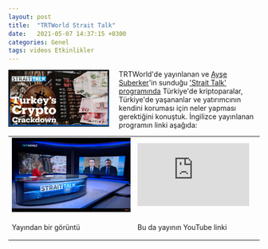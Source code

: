 ```yaml
---
layout: post
title:  "TRTWorld Strait Talk"
date:   2021-05-07 14:37:15 +0300
categories: Genel
tags: videos Etkinlikler
---
```


<img align="left" src="/assets/strait-talk-poster_800.png" style="width:40%; padding-right:20px"> TRTWorld'de yayınlanan ve [Ayşe Suberker](https://twitter.com/suberker)'in sunduğu ['Strait Talk' programında](https://www.trtworld.com/video/strait-talk/turkey-to-implement-new-cryptocurrency-regulations/60952eff3b0f87001e8e3f6c) Türkiye'de kriptoparalar, Türkiye'de yaşananlar ve yatırımcının kendini koruması için neler yapması gerektiğini konuştuk. İngilizce yayınlanan programın linki aşağıda: 
&nbsp;

<table><tr><td style="width:50%">
<img src="/assets/strait-talk-200507-yayin_800.png">
</td>
<td style="width:50%">
<iframe width="224" height="126" src="https://youtu.be/pITLLp1BZQw" frameborder="0" allowfullscreen></iframe></td></tr>
<tr><td style="width:50%; vertical-align:top">
<p>
Yayından bir görüntü 
</p></td>
<td style="width:50%; vertical-align:top">
<p>Bu da yayının YouTube linki</p>
</td></tr> 
</table>
